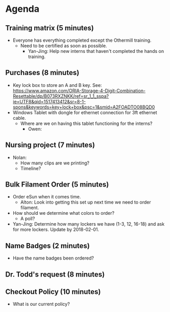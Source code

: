 # Agenda

## Training matrix (5 minutes)
- Everyone has everything completed except the Othermill training.
  - Need to be certified as soon as possible.
    - Yan-Jing: Help new interns that haven't completed the hands on training.

## Purchases (8 minutes)
- Key lock box to store an A and B key. See:
https://www.amazon.com/ORIA-Storage-4-Digit-Combination-Resettable/dp/B073RXZNKK/ref=sr_1_1_sspa?ie=UTF8&qid=1517413412&sr=8-1-spons&keywords=key+lock+box&psc=1&smid=A2FOADTO08BQD0
- Windows Tablet with dongle for ethernet connection for 3ft ethernet cable.
  - Where are we on having this tablet functioning for the interns?
    - Owen:

## Nursing project (7 minutes)
- Nolan:
  - How many clips are we printing?
  - Timeline?

## Bulk Filament Order (5 minutes)
- Order eSun when it comes time.
  - Alton: Look into getting this set up next time we need to order filament.
- How should we determine what colors to order?
  - A poll?
- Yan-Jing: Determine how many lockers we have (1-3, 12, 16-18) and ask for more lockers. Update by 2018-02-01.

## Name Badges (2 minutes)
- Have the name badges been ordered?

## Dr. Todd's request (8 minutes)

## Checkout Policy (10 minutes)
- What is our current policy?
